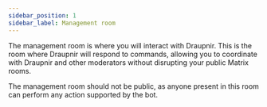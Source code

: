 ```yaml
---
sidebar_position: 1
sidebar_label: Management room
---
```


<!--
SPDX-FileCopyrightText: 2024 Gnuxie <Gnuxie@protonmail.com>

SPDX-License-Identifier: CC-BY-SA-4.0
-->

The management room is where you will interact with Draupnir. This is the room
where Draupnir will respond to commands, allowing you to coordinate with
Draupnir and other moderators without disrupting your public Matrix rooms.

The management room should not be public, as anyone present in this room can
perform any action supported by the bot.
